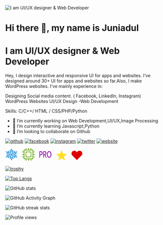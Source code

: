 
![I am UI/UX designer & Web Developer](https://pbs.twimg.com/profile_banners/1242901118742482944/1679819608/1500x500)


# Hi there 👋, my name is  Juniadul
# I am UI/UX designer & Web Developer


Hey, I design interactive and responsive UI for apps and websites. I’ve designed around 30+ UI for apps and websites so far.Also, I make WordPress websites. I've mainly experience in:

Designing Social media content. ( Facebook, LinkedIn, Instagram)
WordPress Websites
UI/UX Design -Web Development

Skills: C/C++/ HTML / CSS/PHP/Python

- 🔭 I’m currently working on Web Development,UI/UX,Image Processing 
- 🌱 I’m currently learning Javascript,Python 
- 👯 I’m looking to collaborate on Github 


[<img src='https://cdn.jsdelivr.net/npm/simple-icons@3.0.1/icons/github.svg' alt='github' height='40'>](https://github.com/Juniadul)  [<img src='https://cdn.jsdelivr.net/npm/simple-icons@3.0.1/icons/facebook.svg' alt='facebook' height='40'>](https://www.facebook.com/https://www.facebook.com/rownak.alienz.9/)  [<img src='https://cdn.jsdelivr.net/npm/simple-icons@3.0.1/icons/instagram.svg' alt='instagram' height='40'>](https://www.instagram.com/rownak.21/)  [<img src='https://cdn.jsdelivr.net/npm/simple-icons@3.0.1/icons/twitter.svg' alt='twitter' height='40'>](https://twitter.com/https://twitter.com/Rownak89462085)  [<img src='https://cdn.jsdelivr.net/npm/simple-icons@3.0.1/icons/icloud.svg' alt='website' height='40'>](https://juniadul.my.canva.site/)  

<a href='https://archiveprogram.github.com/'><img src='https://raw.githubusercontent.com/acervenky/animated-github-badges/master/assets/acbadge.gif' width='40' height='40'></a> <a href='https://docs.github.com/en/developers'><img src='https://raw.githubusercontent.com/acervenky/animated-github-badges/master/assets/devbadge.gif' width='40' height='40'></a> <a href='https://github.com/pricing'><img src='https://raw.githubusercontent.com/acervenky/animated-github-badges/master/assets/pro.gif' width='40' height='40'></a> <a href='https://stars.github.com/'><img src='https://raw.githubusercontent.com/acervenky/animated-github-badges/master/assets/starbadge.gif' width='35' height='35'></a> <a href='https://docs.github.com/en/github/supporting-the-open-source-community-with-github-sponsors'><img src='https://raw.githubusercontent.com/acervenky/animated-github-badges/master/assets/sponsorbadge.gif' width='35' height='35'></a> 

[![trophy](https://github-profile-trophy.vercel.app/?username=Juniadul)](https://github.com/ryo-ma/github-profile-trophy)

[![Top Langs](https://github-readme-stats.vercel.app/api/top-langs/?username=Juniadul)](https://github.com/anuraghazra/github-readme-stats)

![GitHub stats](https://github-readme-stats.vercel.app/api?username=Juniadul&show_icons=true&count_private=true)  

![GitHub Activity Graph](https://activity-graph.herokuapp.com/graph?username=Juniadul)  

![GitHub streak stats](https://streak-stats.demolab.com/?user=Juniadul)  

![Profile views](https://gpvc.arturio.dev/Juniadul)  
